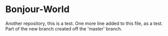 # Bonjour-World
Another repository, this is a test.
One more line added to this file, as a test.
Part of the new branch created off the 'master' branch.
